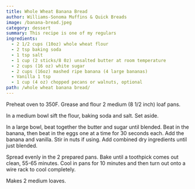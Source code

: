 ```yaml
---
title: Whole Wheat Banana Bread
author: Williams-Sonoma Muffins & Quick Breads
image: /banana-bread.jpeg
category: dessert
summary: This recipe is one of my regulars
ingredients:
  - 2 1/2 cups (10oz) whole wheat flour
  - 2 tsp baking soda
  - 1 tsp salt
  - 1 cup (2 sticks/8 0z) unsalted butter at room temperature
  - 2 cups (16 oz) white sugar
  - 2 cups (16oz) mashed ripe banana (4 large bananas)
  - Vanilla 1 tsp
  - 1 cup (4 oz) chopped pecans or walnuts, optional
path: /whole wheat banana bread/
---
```

Preheat oven to 350F.  Grease and flour 2 medium (8 1/2 inch) loaf pans.

In a medium bowl sift the flour, baking soda and salt.  Set aside.

In a large bowl, beat together the butter and sugar until blended.  Beat in the banana, then beat in the eggs one at a time for 30 seconds each.  Add the banana and vanilla.  Stir in nuts if using.  Add combined dry ingredients until just blended.

Spread evenly in the 2 prepared pans.  Bake until a toothpick comes out clean, 55-65 minutes.  Cool in pans for 10 minutes and then turn out onto a wire rack to cool completely.

Makes 2 medium loaves.